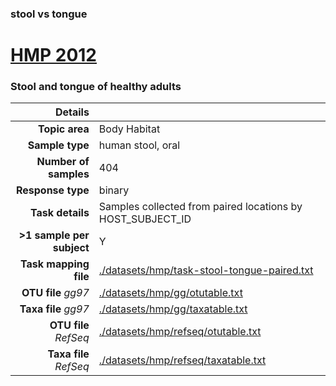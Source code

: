 ### stool vs tongue
# [HMP 2012]( ../docs/hmp.html )
### Stool and tongue of healthy adults

| Details                   |                                                           |
| ------------------------: |-----------------------------------------------------------|
| **Topic area**                | Body Habitat                                                |
| **Sample type**               | human stool, oral                                         |
| **Number of samples**         | 404                                         |
| **Response type**             | binary                                           |
| **Task details**              | Samples collected from paired locations by HOST_SUBJECT_ID                                  |
| **>1 sample per subject**     | Y                                        |
| **Task mapping file**         | [./datasets/hmp/task-stool-tongue-paired.txt](../datasets/hmp/task-stool-tongue-paired.txt)                                 |
| **OTU file** *gg97*           | [./datasets/hmp/gg/otutable.txt](../datasets/hmp/gg/otutable.txt)                             |
| **Taxa file** *gg97*          | [./datasets/hmp/gg/taxatable.txt](../datasets/hmp/gg/taxatable.txt)                          |
| **OTU file** *RefSeq*         | [./datasets/hmp/refseq/otutable.txt](../datasets/hmp/refseq/otutable.txt)                    |
| **Taxa file** *RefSeq*        | [./datasets/hmp/refseq/taxatable.txt](../datasets/hmp/refseq/taxatable.txt)                  |